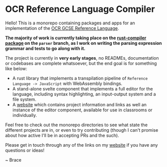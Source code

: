 # OCR Reference Language Compiler

Hello! This is a monorepo containing packages and apps for an implementation of the [OCR GCSE Reference Language](https://www.ocr.org.uk/Images/558027-specification-gcse-computer-science-j277.pdf#page=27).

**The majority of work is currently taking place on the [rust-compiler package](https://github.com/DoctorBracewell/ocr-compiler/tree/parser/packages/rust-compiler) on the `parser` branch, as I work on writing the parsing expression grammar and tests to go along with it.**

The project is currently in **very early stages**, no READMEs, documentation or codebases are complete whatsoever, but the end goal is for something like below:

- A rust library that implements a transpilation pipeline of `Reference Language -> JavaScript` with WebAssembly bindings.
- A stand-alone svelte component that implements a full editor for the language, including syntax highlighting, an input-output system and a file system.
- A [website](https://brace.dev/ocr-compiler) which contains project information and links as well an instance of the editor component, available for use in classrooms or individually.

Feel free to check out the monorepo directories to see what state the different projects are in, or even to try contributing (though I can't promise about how active I'll be in accepting PRs and the such).

Please get in touch through any of the links on my [website](https://brace.dev/) if you have any questions or ideas!

~ Brace
